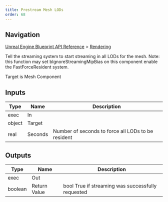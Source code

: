 ```yaml
---
title: Prestream Mesh LODs
order: 68
---
```

## Navigation

[Unreal Engine Blueprint API Reference](https://dev.epicgames.com/documentation/en-us/unreal-engine/BlueprintAPI) > [Rendering](https://dev.epicgames.com/documentation/en-us/unreal-engine/BlueprintAPI/Rendering)

Tell the streaming system to start streaming in all LODs for the mesh.
Note: this function may set bIgnoreStreamingMipBias on this component enable the FastForceResident system.

Target is Mesh Component

## Inputs

| Type | Name | Description |
| --- | --- | --- |
| exec | In |  |
| object | Target |  |
| real | Seconds | Number of seconds to force all LODs to be resident |

## Outputs

| Type | Name | Description |
| --- | --- | --- |
| exec | Out |  |
| boolean | Return Value | bool True if streaming was successfully requested |
